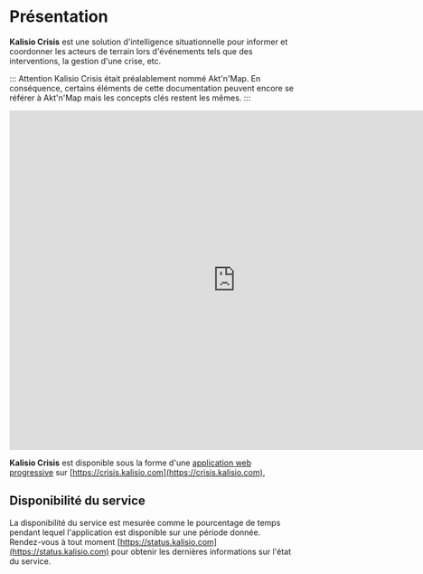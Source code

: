 # Présentation

**Kalisio Crisis** est une solution d'intelligence situationnelle pour informer et coordonner les acteurs de terrain lors d'événements tels que des interventions, la gestion d'une crise, etc.

::: Attention
Kalisio Crisis était préalablement nommé Akt'n'Map. En conséquence, certains éléments de cette documentation peuvent encore se référer à Akt'n'Map mais les concepts clés restent les mêmes.
:::

<iframe width="800" height="600" src="https://www.youtube.com/embed/T5Y2F4ZQsXg" frameborder="0" allow="autoplay; encrypted-media" allowfullscreen>
</iframe>

**Kalisio Crisis** est disponible sous la forme d'une [application web progressive](https://fr.wikipedia.org/wiki/Progressive_web_app) sur [https://crisis.kalisio.com](https://crisis.kalisio.com),

## Disponibilité du service

La disponibilité du service est mesurée comme le pourcentage de temps pendant lequel l'application est disponible sur une période donnée. Rendez-vous à tout moment [https://status.kalisio.com](https://status.kalisio.com) pour obtenir les dernières informations sur l'état du service.

